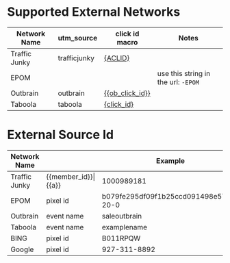 # Supported External Networks


| Network Name       |     utm_source       | click id macro                                                                                                                         | Notes
|--------------------|----------------------|----------------------------------------------------------------------------------------------------------------------------------------|---------------------------------------------------------------|
| Traffic Junky      |     trafficjunky     | [{ACLID}](https://www.trafficjunky.com/blog/2016/09/22/using-url-tokens/)                                                              |
| EPOM               |                      |                                                                                                                                        | use this string in the url: `-EPOM`
| Outbrain           |      outbrain        | [{{ob_click_id}}](https://www.outbrain.com/help/advertisers/server-app-integrations/#postback)                                         |
| Taboola            |      taboola         | [{click_id}](https://help.taboola.com/hc/en-us/articles/115006850567-How-to-Track-Conversions-Using-Server-to-Server-Integration-S2S-) |


# External Source Id


| Network Name       |                                         |  Example                                |
|--------------------|-----------------------------------------|-----------------------------------------|
| Traffic Junky      |        {{member_id}}&#124;{{a}}         |  1000989181|1000160561                  |
| EPOM               |                  pixel id               |  b079fe295df09f1b25ccd091498e57c8-20-0  |
| Outbrain           |                 event name              |            saleoutbrain                 |
| Taboola            |                 event name              |            examplename                  |
| BING               |                 pixel id                |            B011RPQW                     |
| Google             |                 pixel id                |            927-311-8892                 |

